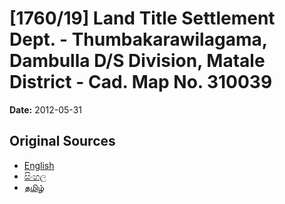 # [1760/19] Land Title Settlement Dept. - Thumbakarawilagama, Dambulla D/S Division, Matale District - Cad. Map No. 310039

**Date:** 2012-05-31

## Original Sources

- [English](https://documents.gov.lk/view/extra-gazettes/2012/5/1760-19_E.pdf)
- [සිංහල](https://documents.gov.lk/view/extra-gazettes/2012/5/1760-19_S.pdf)
- [தமிழ்](https://documents.gov.lk/view/extra-gazettes/2012/5/1760-19_T.pdf)
